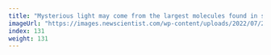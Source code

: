 ```yaml
---
title: "Mysterious light may come from the largest molecules found in space"
imageUrl: "https://images.newscientist.com/wp-content/uploads/2022/07/27181200/SEI_116497821.jpg?width=600"
index: 131
weight: 131
---
```


